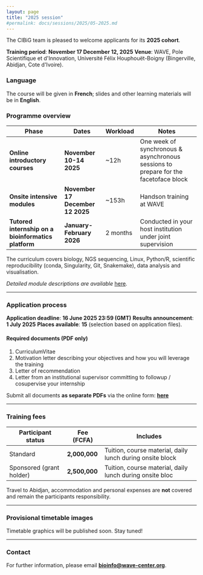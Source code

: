 ```yaml
---
layout: page
title: "2025 session"
#permalink: docs/sessions/2025/05-2025.md
---
```


The CIBiG team is pleased to welcome applicants for its **2025 cohort**.

 **Training period**: **November 17 December 12, 2025**
 **Venue**: WAVE, Pole Scientifique et d'Innovation, Université Félix Houphouët-Boigny (Bingerville, Abidjan, Cote d'Ivoire).


### Language

The course will be given in **French**; slides and other learning materials will be in **English**.



### Programme overview

| Phase                                                   | Dates                              | Workload | Notes                                                                                 |
| ------------------------------------------------------- | ---------------------------------- | -------- | ------------------------------------------------------------------------------------- |
|  **Online introductory courses**                   | **November 10-14 2025**            | \~12h   | One week of synchronous & asynchronous sessions to prepare for the facetoface block |
|  **Onsite intensive modules**                        | **November 17 December 12 2025** | \~153h  | Handson training at WAVE                                                             |
|  **Tutored internship on a bioinformatics platform** | **January-February 2026**        | 2 months | Conducted in your host institution under joint supervision                            |

The curriculum covers biology, NGS sequencing, Linux, Python/R, scientific reproducibility (conda, Singularity, Git, Snakemake), data analysis and visualisation.

*Detailed module descriptions are available*  [here](https://cibig-wave.github.io/01-description.html).

---

### Application process

**Application deadline**: **16 June 2025  23:59 (GMT)**
**Results announcement**: **1 July 2025**
**Places available**: **15** (selection based on application files).

#### Required documents (PDF **only**)

1. CurriculumVitae
2. Motivation letter describing your objectives and how you will leverage the training
3. Letter of recommendation
4. Letter from an institutional supervisor committing to followup / cosupervise your internship

Submit all documents **as separate PDFs** via the online form:
 **[here](https://forms.gle/yT49tcERiHjhqUEp8)**

---

### Training fees

| Participant status       | Fee (FCFA)    | Includes                                                   |
| ------------------------ | ------------- | ---------------------------------------------------------- |
| Standard                 | **2,000,000** | Tuition, course material, daily lunch during onsite block |
| Sponsored (grant holder) | **2,500,000** | Tuition, course material, daily lunch during onsite bloc   |

Travel to Abidjan, accommodation and personal expenses are **not** covered and remain the participants responsibility.

---

### Provisional timetable images

Timetable graphics will be published soon. Stay tuned!

<!-- Uncomment and replace when available
![Week1](/assets/img/timetable-week1.png)
![Week2](/assets/img/timetable-week2.png)
![Week3](/assets/img/timetable-week3.png)
![Week4](/assets/img/timetable-week4.png)
-->

---

### Contact

For further information, please email **[bioinfo@wave-center.org](mailto:bioinfo@wave-center.org)**.

